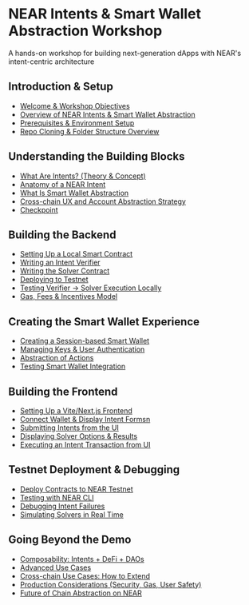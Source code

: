 
# NEAR Intents & Smart Wallet Abstraction Workshop

A hands-on workshop for building next-generation dApps with NEAR's intent-centric architecture

## Introduction & Setup

- [Welcome & Workshop Objectives](welcome.md)
- [Overview of NEAR Intents & Smart Wallet Abstraction](overview.md)
- [Prerequisites & Environment Setup](setup.md)
- [Repo Cloning & Folder Structure Overview](repo.md)

## Understanding the Building Blocks

- [What Are Intents? (Theory & Concept)](intents-concept.md)
- [Anatomy of a NEAR Intent](intent-anatomy.md)
- [What Is Smart Wallet Abstraction](smart-wallet.md)
- [Cross-chain UX and Account Abstraction Strategy](cross-chain.md)
- [Checkpoint](understanding_building_blocks.md)

## Building the Backend

- [Setting Up a Local Smart Contract](local-contract.md)
- [Writing an Intent Verifier](intent-verifier.md)
- [Writing the Solver Contract](solver-contract.md)
- [Deploying to Testnet](deploy-to-testnet.md)
- [Testing Verifier → Solver Execution Locally](testing.md)
- [Gas, Fees & Incentives Model](gas-fees.md)

## Creating the Smart Wallet Experience

- [Creating a Session-based Smart Wallet](session-wallet.md)
- [Managing Keys & User Authentication](keys.md)
- [Abstraction of Actions](action-abstraction.md)
- [Testing Smart Wallet Integration](testing.md)

## Building the Frontend

- [Setting Up a Vite/Next.js Frontend](frontend-setup.md)
- [Connect Wallet & Display Intent Formsn](connect-wallet.md)
- [Submitting Intents from the UI](submit-intents.md)
- [Displaying Solver Options & Results]()
- [Executing an Intent Transaction from UI](execute-intent.md)

## Testnet Deployment & Debugging

- [Deploy Contracts to NEAR Testnet](testnet-deploy.md)
- [Testing with NEAR CLI]()
- [Debugging Intent Failures](debug-intents.md)
- [Simulating Solvers in Real Time](simulate-solvers.md)

## Going Beyond the Demo

- [Composability: Intents + DeFi + DAOs](composability.md)
- [Advanced Use Cases](advanced-use-cases.md)
- [Cross-chain Use Cases: How to Extend](cross-chain-use-cases.md)
- [Production Considerations (Security, Gas, User Safety)](production.md)
- [Future of Chain Abstraction on NEAR]()
